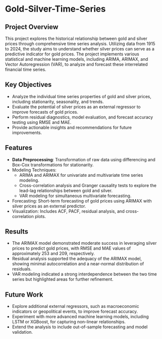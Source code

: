 # Gold-Silver-Time-Series

## Project Overview

This project explores the historical relationship between gold and silver prices through comprehensive time series analysis. Utilizing data from 1915 to 2024, the study aims to understand whether silver prices can serve as a predictive indicator for gold prices. The project implements various statistical and machine learning models, including ARIMA, ARIMAX, and Vector Autoregression (VAR), to analyze and forecast these interrelated financial time series.

## Key Objectives

- Analyze the individual time series properties of gold and silver prices, including stationarity, seasonality, and trends.
- Evaluate the potential of silver prices as an external regressor to improve forecasts of gold prices.
- Perform residual diagnostics, model evaluation, and forecast accuracy testing using RMSE and MAE.
- Provide actionable insights and recommendations for future improvements.


## Features

- **Data Preprocessing**: Transformation of raw data using differencing and Box-Cox transformations for stationarity.
- Modeling Techniques:
  - ARIMA and ARIMAX for univariate and multivariate time series modeling.
  - Cross-correlation analysis and Granger causality tests to explore the lead-lag relationships between gold and silver.
  - VAR modeling for simultaneous multivariate forecasting.
- Forecasting: Short-term forecasting of gold prices using ARIMAX with silver prices as an external predictor.
- Visualization: Includes ACF, PACF, residual analysis, and cross-correlation plots.

## Results

- The ARIMAX model demonstrated moderate success in leveraging silver prices to predict gold prices, with RMSE and MAE values of approximately 253 and 209, respectively.
- Residual analysis supported the adequacy of the ARIMAX model, showing minimal autocorrelation and a near-normal distribution of residuals.
- VAR modeling indicated a strong interdependence between the two time series but highlighted areas for further refinement.


## Future Work

- Explore additional external regressors, such as macroeconomic indicators or geopolitical events, to improve forecast accuracy.
- Experiment with more advanced machine learning models, including LSTM or XGBoost, for capturing non-linear relationships.
- Extend the analysis to include out-of-sample forecasting and model validation.
